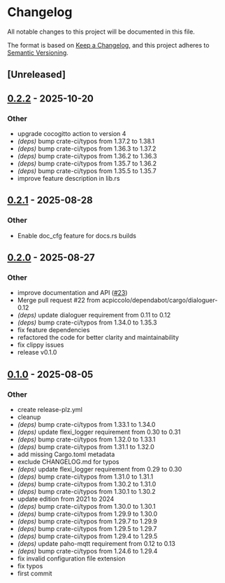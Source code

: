 # Changelog

All notable changes to this project will be documented in this file.

The format is based on [Keep a Changelog](https://keepachangelog.com/en/1.0.0/),
and this project adheres to [Semantic Versioning](https://semver.org/spec/v2.0.0.html).

## [Unreleased]

## [0.2.2](https://github.com/acpiccolo/SDM72-Powermeter/compare/v0.2.1...v0.2.2) - 2025-10-20

### Other

- upgrade cocogitto action to version 4
- *(deps)* bump crate-ci/typos from 1.37.2 to 1.38.1
- *(deps)* bump crate-ci/typos from 1.36.3 to 1.37.2
- *(deps)* bump crate-ci/typos from 1.36.2 to 1.36.3
- *(deps)* bump crate-ci/typos from 1.35.7 to 1.36.2
- *(deps)* bump crate-ci/typos from 1.35.5 to 1.35.7
- improve feature description in lib.rs

## [0.2.1](https://github.com/acpiccolo/SDM72-Powermeter/compare/v0.2.0...v0.2.1) - 2025-08-28

### Other

- Enable doc_cfg feature for docs.rs builds

## [0.2.0](https://github.com/acpiccolo/SDM72-Powermeter/compare/v0.1.0...v0.2.0) - 2025-08-27

### Other

- improve documentation and API ([#23](https://github.com/acpiccolo/SDM72-Powermeter/pull/23))
- Merge pull request #22 from acpiccolo/dependabot/cargo/dialoguer-0.12
- *(deps)* update dialoguer requirement from 0.11 to 0.12
- *(deps)* bump crate-ci/typos from 1.34.0 to 1.35.3
- fix feature dependencies
- refactored the code for better clarity and maintainability
- fix clippy issues
- release v0.1.0

## [0.1.0](https://github.com/acpiccolo/SDM72-Powermeter/releases/tag/v0.1.0) - 2025-08-05

### Other

- create release-plz.yml
- cleanup
- *(deps)* bump crate-ci/typos from 1.33.1 to 1.34.0
- *(deps)* update flexi_logger requirement from 0.30 to 0.31
- *(deps)* bump crate-ci/typos from 1.32.0 to 1.33.1
- *(deps)* bump crate-ci/typos from 1.31.1 to 1.32.0
- add missing Cargo.toml metadata
- exclude CHANGELOG.md for typos
- *(deps)* update flexi_logger requirement from 0.29 to 0.30
- *(deps)* bump crate-ci/typos from 1.31.0 to 1.31.1
- *(deps)* bump crate-ci/typos from 1.30.2 to 1.31.0
- *(deps)* bump crate-ci/typos from 1.30.1 to 1.30.2
- update edition from 2021 to 2024
- *(deps)* bump crate-ci/typos from 1.30.0 to 1.30.1
- *(deps)* bump crate-ci/typos from 1.29.9 to 1.30.0
- *(deps)* bump crate-ci/typos from 1.29.7 to 1.29.9
- *(deps)* bump crate-ci/typos from 1.29.5 to 1.29.7
- *(deps)* bump crate-ci/typos from 1.29.4 to 1.29.5
- *(deps)* update paho-mqtt requirement from 0.12 to 0.13
- *(deps)* bump crate-ci/typos from 1.24.6 to 1.29.4
- fix invalid configuration file extension
- fix typos
- first commit
